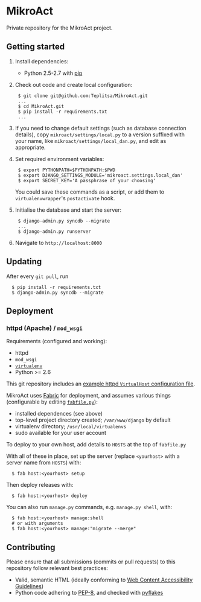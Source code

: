 MikroAct
========

Private repository for the MikroAct project.

Getting started
--------

1. Install dependencies:
    * Python 2.5-2.7 with [pip](http://www.pip-installer.org/en/latest/)

2. Check out code and create local configuration:
    
        $ git clone git@github.com:Teplitsa/MikroAct.git
        ...
        $ cd MikroAct.git
        $ pip install -r requirements.txt
        ...

3. If you need to change default settings (such as database connection details),
   copy `mikroact/settings/local.py` to a version suffixed with your name, like
   `mikroact/settings/local_dan.py`, and edit as appropriate.

4. Set required environment variables:

        $ export PYTHONPATH=$PYTHONPATH:$PWD
        $ export DJANGO_SETTINGS_MODULE='mikroact.settings.local_dan'
        $ export SECRET_KEY='A passphrase of your choosing'
   You could save these commands as a script, or add them to
   `virtualenvwrapper`'s `postactivate` hook.

5. Initialise the database and start the server:
    
        $ django-admin.py syncdb --migrate
        ...
        $ django-admin.py runserver

6. Navigate to `http://localhost:8000`

Updating
--------

After every `git pull`, run

      $ pip install -r requirements.txt
      $ django-admin.py syncdb --migrate

Deployment
--------

### httpd (Apache) / `mod_wsgi`

Requirements (configured and working):

* httpd
* `mod_wsgi`
* [`virtualenv`](http://www.virtualenv.org/en/latest/)
* Python >= 2.6

This git repository includes an [example httpd `VirtualHost` configuration file](https://github.com/Teplitsa/MikroAct/blob/master/apache.conf.example).

MikroAct uses [Fabric](http://docs.fabfile.org/en/1.6/) for deployment, and assumes various things (configurable by editing [`fabfile.py`](https://github.com/Teplitsa/MikroAct/blob/master/fabfile.py)):

* installed dependences (see above)
* top-level project directory created; `/var/www/django` by default
* virtualenv directory; `/usr/local/virtualenvs`
* sudo available for your user account

To deploy to your own host, add details to `HOSTS` at the top of `fabfile.py`

With all of these in place, set up the server (replace `<yourhost>` with a server name from `HOSTS`) with:

      $ fab host:<yourhost> setup

Then deploy releases with:

      $ fab host:<yourhost> deploy

You can also run `manage.py` commands, e.g. `manage.py shell`, with:

      $ fab host:<yourhost> manage:shell
      # or with arguments
      $ fab host:<yourhost> manage:"migrate --merge"

Contributing
--------

Please ensure that all submissions (commits or pull requests) to this repository follow relevant best practices:

* Valid, semantic HTML (ideally conforming to [Web Content Accessibility Guidelines](http://www.w3.org/WAI/WCAG20/quickref/Overview.php))
* Python code adhering to [PEP-8](http://www.python.org/dev/peps/pep-0008/), and checked with [pyflakes](http://pypi.python.org/pypi/pyflakes)
